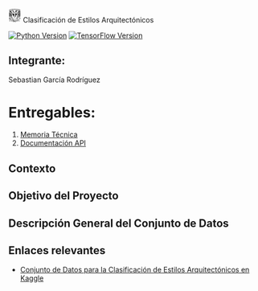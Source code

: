<img src="images/logo.png" alt="Logo Facultad de Ciencias" width="25"> Clasificación de Estilos Arquitectónicos

[![Python Version](https://img.shields.io/badge/python-3.10-blue.svg)](https://www.python.org/downloads/release/python-3100/)
[![TensorFlow Version](https://img.shields.io/badge/TensorFlow-2.17-orange.svg)](https://www.tensorflow.org/)

## Integrante:
Sebastian García Rodríguez

# Entregables:

1. [Memoria Técnica](dev_model/MEMORIA-TECNICA.md)
1. [Documentación API](app/documentacion-api.md)

## Contexto

## Objetivo del Proyecto

## Descripción General del Conjunto de Datos

## Enlaces relevantes

- [Conjunto de Datos para la Clasificación de Estilos Arquitectónicos en Kaggle](https://www.kaggle.com/datasets/dumitrux/architectural-styles-dataset)




